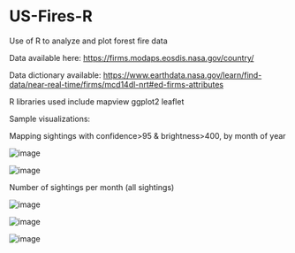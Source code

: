 # US-Fires-R
Use of R to analyze and plot forest fire data

Data available here: https://firms.modaps.eosdis.nasa.gov/country/

Data dictionary available: https://www.earthdata.nasa.gov/learn/find-data/near-real-time/firms/mcd14dl-nrt#ed-firms-attributes

R libraries used include 
mapview
ggplot2
leaflet


Sample visualizations:

Mapping sightings with confidence>95 & brightness>400, by month of year

![image](https://github.com/d-wiltshire/US-Fires-R/assets/100863488/7af53644-ca19-4516-8b36-124fce90c8e0)

![image](https://github.com/d-wiltshire/US-Fires-R/assets/100863488/94624fd0-517b-4693-bbcc-57c9b421df7f)


Number of sightings per month (all sightings)

![image](https://github.com/d-wiltshire/US-Fires-R/assets/100863488/2e3fdc24-ce9b-4c41-b222-21d403b717d9)

![image](https://github.com/d-wiltshire/US-Fires-R/assets/100863488/26ac60c6-23c3-4150-9eeb-4e28b7fc3b43)

![image](https://github.com/d-wiltshire/US-Fires-R/assets/100863488/733791b0-ee68-4d8e-a789-258f5e528c95)





